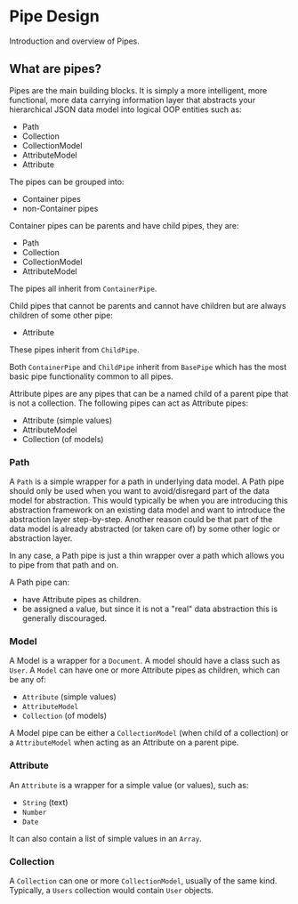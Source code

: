# Pipe Design

Introduction and overview of Pipes.

## What are pipes?

Pipes are the main building blocks. It is simply a more intelligent, more functional,
more data carrying information layer that abstracts your hierarchical JSON data model into logical OOP entities such as:

- Path
- Collection
- CollectionModel
- AttributeModel
- Attribute

The pipes can be grouped into:
- Container pipes
- non-Container pipes


Container pipes can be parents and have child pipes, they are:
- Path
- Collection
- CollectionModel
- AttributeModel

The pipes all inherit from `ContainerPipe`.

Child pipes that cannot be parents and cannot have children but are always children of some other pipe:
- Attribute

These pipes inherit from `ChildPipe`.

Both `ContainerPipe` and `ChildPipe` inherit from `BasePipe` which has the most basic pipe functionality common to all pipes.

Attribute pipes are any pipes that can be a named child of a parent pipe that is not a collection.
The following pipes can act as Attribute pipes:

* Attribute (simple values)
* AttributeModel
* Collection (of models)

### Path

A `Path` is a simple wrapper for a path in underlying data model. A Path pipe should only be
used when you want to avoid/disregard part of the data model for abstraction.
This would typically be when you are introducing this abstraction framework on an existing data model
 and want to introduce the abstraction layer step-by-step. Another reason could be that part of the data model
 is already abstracted (or taken care of) by some other logic or abstraction layer.

In any case, a Path pipe is just a thin wrapper over a path which allows you to pipe from that path and on.

A Path pipe can:
- have Attribute pipes as children.
- be assigned a value, but since it is not a "real" data abstraction this is generally discouraged.

### Model

A Model is a wrapper for a `Document`. A model should have a class such as `User`.
A `Model` can have one or more Attribute pipes as children, which can be any of:

* `Attribute` (simple values)
* `AttributeModel`
* `Collection` (of models)

A Model pipe can be either a `CollectionModel` (when child of a collection) or a `AttributeModel` when acting as an
Attribute on a parent pipe.

### Attribute

An `Attribute` is a wrapper for a simple value (or values), such as:

* `String` (text)
* `Number`
* `Date`

It can also contain a list of simple values in an `Array`.

### Collection

A `Collection` can one or more `CollectionModel`, usually of the same kind.
Typically, a `Users` collection would contain `User` objects.

